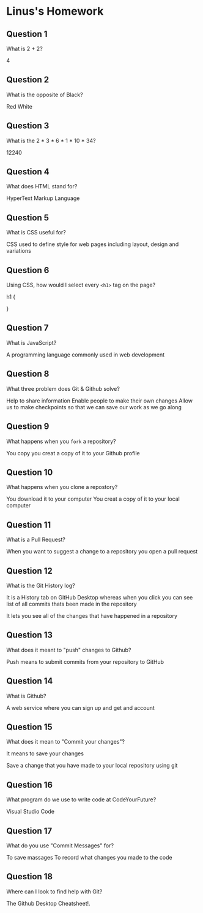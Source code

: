 # Linus's Homework

## Question 1

What is 2 + 2?

4

## Question 2

What is the opposite of Black?

Red
White

## Question 3

What is the  2 * 3 * 6 * 1 * 10 * 34?

12240

## Question 4 

What does HTML stand for?

HyperText Markup Language

## Question 5

What is CSS useful for?

CSS used to define style for web pages including layout, design and variations

## Question 6

Using CSS, how would I select every `<h1>` tag on the page?

h1 {

}

## Question 7

What is JavaScript?

A programming language commonly used in web development

## Question 8

What three problem does Git & Github solve?

Help to share information
Enable people to make their own changes
Allow us to make checkpoints so that we can save our work as we go along

## Question 9

What happens when you `fork` a repository?

You copy
you creat a copy of it to your Github profile

## Question 10 

What happens when you clone a repostory?

You download it to your computer
You creat a copy of it to your local computer

## Question 11

What is a Pull Request?


When you want to suggest a change to a repository you open a pull request

## Question 12

What is the Git History log?

It is a History tab on GitHub Desktop whereas when you click you can see list of all commits thats been made in the repository

It lets you see all of the changes that have happened in a repository

## Question 13

What does it meant to "push" changes to Github?

Push means to submit commits from your repository to GitHub 

## Question 14

What is Github?

A web service where you can sign up and get and account

## Question 15

What does it mean to "Commit your changes"?

It means to save your changes

Save a change that you have made to your local repository using git
## Question 16

What program do we use to write code at CodeYourFuture?

Visual Studio Code

## Question 17

What do you use "Commit Messages" for?

To save massages
To record what changes you made to the code

## Question 18

Where can I look to find help with Git?

The Github Desktop Cheatsheet!.

